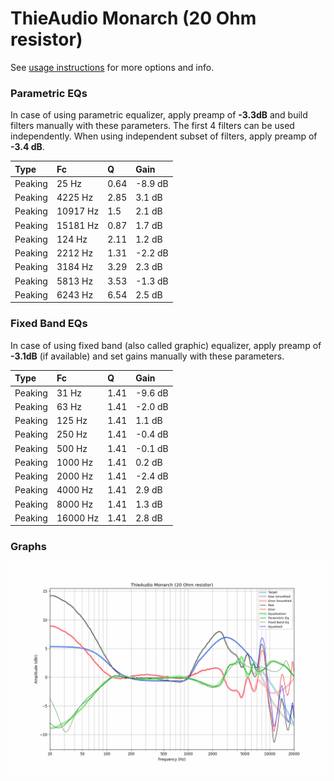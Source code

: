 # ThieAudio Monarch (20 Ohm resistor)
See [usage instructions](https://github.com/jaakkopasanen/AutoEq#usage) for more options and info.

### Parametric EQs
In case of using parametric equalizer, apply preamp of **-3.3dB** and build filters manually
with these parameters. The first 4 filters can be used independently.
When using independent subset of filters, apply preamp of **-3.4 dB**.

| Type    | Fc       |    Q | Gain    |
|:--------|:---------|:-----|:--------|
| Peaking | 25 Hz    | 0.64 | -8.9 dB |
| Peaking | 4225 Hz  | 2.85 | 3.1 dB  |
| Peaking | 10917 Hz | 1.5  | 2.1 dB  |
| Peaking | 15181 Hz | 0.87 | 1.7 dB  |
| Peaking | 124 Hz   | 2.11 | 1.2 dB  |
| Peaking | 2212 Hz  | 1.31 | -2.2 dB |
| Peaking | 3184 Hz  | 3.29 | 2.3 dB  |
| Peaking | 5813 Hz  | 3.53 | -1.3 dB |
| Peaking | 6243 Hz  | 6.54 | 2.5 dB  |

### Fixed Band EQs
In case of using fixed band (also called graphic) equalizer, apply preamp of **-3.1dB**
(if available) and set gains manually with these parameters.

| Type    | Fc       |    Q | Gain    |
|:--------|:---------|:-----|:--------|
| Peaking | 31 Hz    | 1.41 | -9.6 dB |
| Peaking | 63 Hz    | 1.41 | -2.0 dB |
| Peaking | 125 Hz   | 1.41 | 1.1 dB  |
| Peaking | 250 Hz   | 1.41 | -0.4 dB |
| Peaking | 500 Hz   | 1.41 | -0.1 dB |
| Peaking | 1000 Hz  | 1.41 | 0.2 dB  |
| Peaking | 2000 Hz  | 1.41 | -2.4 dB |
| Peaking | 4000 Hz  | 1.41 | 2.9 dB  |
| Peaking | 8000 Hz  | 1.41 | 1.3 dB  |
| Peaking | 16000 Hz | 1.41 | 2.8 dB  |

### Graphs
![](./ThieAudio%20Monarch%20(20%20Ohm%20resistor).png)
